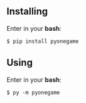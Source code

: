 Installing
------
Enter in your __bash__:

    $ pip install pyonegame

Using
------
Enter in your __bash__:

    $ py -m pyonegame

